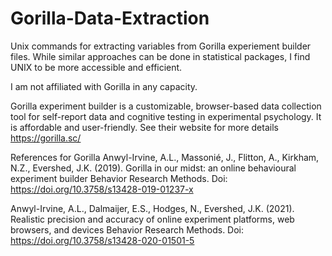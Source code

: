 # Gorilla-Data-Extraction
Unix commands for extracting variables from Gorilla experiement builder files. 
While similar approaches can be done in statistical packages, I find UNIX to be more accessible and efficient. 

I am not affiliated with Gorilla in any capacity.

Gorilla experiment builder is a customizable, browser-based data collection tool for self-report data and cognitive testing in experimental psychology. It is affordable and user-friendly. See their website for more details https://gorilla.sc/


References for Gorilla
Anwyl-Irvine, A.L., Massonié, J., Flitton, A., Kirkham, N.Z., Evershed, J.K. (2019).
Gorilla in our midst: an online behavioural experiment builder
Behavior Research Methods.
Doi: https://doi.org/10.3758/s13428-019-01237-x

Anwyl-Irvine, A.L., Dalmaijer, E.S., Hodges, N., Evershed, J.K. (2021).
Realistic precision and accuracy of online experiment platforms, web browsers, and devices
Behavior Research Methods.
Doi: https://doi.org/10.3758/s13428-020-01501-5
